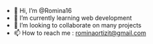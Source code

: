 - 👋 Hi, I’m @Romina16
- 🌱 I’m currently learning web development
- 💞️ I’m looking to collaborate on many projects
- 📫 How to reach me : rominaortizit@gmail.com

<!---
Romina16/Romina16 is a ✨ special ✨ repository because its `README.md` (this file) appears on your GitHub profile.
You can click the Preview link to take a look at your changes.
--->
